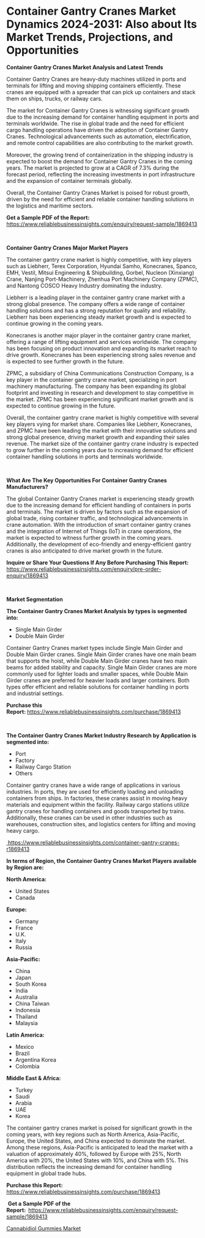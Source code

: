 <p><h1>Container Gantry Cranes Market Dynamics 2024-2031: Also about Its Market Trends, Projections, and Opportunities</h1></p><p><strong>Container Gantry Cranes Market Analysis and Latest Trends</strong></p>
<p><p>Container Gantry Cranes are heavy-duty machines utilized in ports and terminals for lifting and moving shipping containers efficiently. These cranes are equipped with a spreader that can pick up containers and stack them on ships, trucks, or railway cars.</p><p>The market for Container Gantry Cranes is witnessing significant growth due to the increasing demand for container handling equipment in ports and terminals worldwide. The rise in global trade and the need for efficient cargo handling operations have driven the adoption of Container Gantry Cranes. Technological advancements such as automation, electrification, and remote control capabilities are also contributing to the market growth.</p><p>Moreover, the growing trend of containerization in the shipping industry is expected to boost the demand for Container Gantry Cranes in the coming years. The market is projected to grow at a CAGR of 7.3% during the forecast period, reflecting the increasing investments in port infrastructure and the expansion of container terminals globally.</p><p>Overall, the Container Gantry Cranes Market is poised for robust growth, driven by the need for efficient and reliable container handling solutions in the logistics and maritime sectors.</p></p>
<p><strong>Get a Sample PDF of the Report:&nbsp;</strong> <a href="https://www.reliablebusinessinsights.com/enquiry/request-sample/1869413">https://www.reliablebusinessinsights.com/enquiry/request-sample/1869413</a></p>
<p>&nbsp;</p>
<p><strong>Container Gantry Cranes Major Market Players</strong></p>
<p><p>The container gantry crane market is highly competitive, with key players such as Liebherr, Terex Corporation, Hyundai Samho, Konecranes, Spanco, EMH, Vestil, Mitsui Engineering & Shipbuilding, Gorbel, Nucleon (Xinxiang) Crane, Nanjing Port-Machinery, Zhenhua Port Machinery Company (ZPMC), and Nantong COSCO Heavy Industry dominating the industry.</p><p>Liebherr is a leading player in the container gantry crane market with a strong global presence. The company offers a wide range of container handling solutions and has a strong reputation for quality and reliability. Liebherr has been experiencing steady market growth and is expected to continue growing in the coming years.</p><p>Konecranes is another major player in the container gantry crane market, offering a range of lifting equipment and services worldwide. The company has been focusing on product innovation and expanding its market reach to drive growth. Konecranes has been experiencing strong sales revenue and is expected to see further growth in the future.</p><p>ZPMC, a subsidiary of China Communications Construction Company, is a key player in the container gantry crane market, specializing in port machinery manufacturing. The company has been expanding its global footprint and investing in research and development to stay competitive in the market. ZPMC has been experiencing significant market growth and is expected to continue growing in the future.</p><p>Overall, the container gantry crane market is highly competitive with several key players vying for market share. Companies like Liebherr, Konecranes, and ZPMC have been leading the market with their innovative solutions and strong global presence, driving market growth and expanding their sales revenue. The market size of the container gantry crane industry is expected to grow further in the coming years due to increasing demand for efficient container handling solutions in ports and terminals worldwide.</p></p>
<p>&nbsp;</p>
<p><strong>What Are The Key Opportunities For Container Gantry Cranes Manufacturers?</strong></p>
<p><p>The global Container Gantry Cranes market is experiencing steady growth due to the increasing demand for efficient handling of containers in ports and terminals. The market is driven by factors such as the expansion of global trade, rising container traffic, and technological advancements in crane automation. With the introduction of smart container gantry cranes and the integration of Internet of Things (IoT) in crane operations, the market is expected to witness further growth in the coming years. Additionally, the development of eco-friendly and energy-efficient gantry cranes is also anticipated to drive market growth in the future.</p></p>
<p><strong>Inquire or Share Your Questions If Any Before Purchasing This Report:</strong> <a href="https://www.reliablebusinessinsights.com/enquiry/pre-order-enquiry/1869413">https://www.reliablebusinessinsights.com/enquiry/pre-order-enquiry/1869413</a></p>
<p>&nbsp;</p>
<p><strong>Market Segmentation</strong></p>
<p><strong>The Container Gantry Cranes Market Analysis by types is segmented into:</strong></p>
<p><ul><li>Single Main Girder</li><li>Double Main Girder</li></ul></p>
<p><p>Container Gantry Cranes market types include Single Main Girder and Double Main Girder cranes. Single Main Girder cranes have one main beam that supports the hoist, while Double Main Girder cranes have two main beams for added stability and capacity. Single Main Girder cranes are more commonly used for lighter loads and smaller spaces, while Double Main Girder cranes are preferred for heavier loads and larger containers. Both types offer efficient and reliable solutions for container handling in ports and industrial settings.</p></p>
<p><strong>Purchase this Report:&nbsp;</strong><a href="https://www.reliablebusinessinsights.com/purchase/1869413">https://www.reliablebusinessinsights.com/purchase/1869413</a></p>
<p>&nbsp;</p>
<p><strong>The Container Gantry Cranes Market Industry Research by Application is segmented into:</strong></p>
<p><ul><li>Port</li><li>Factory</li><li>Railway Cargo Station</li><li>Others</li></ul></p>
<p><p>Container gantry cranes have a wide range of applications in various industries. In ports, they are used for efficiently loading and unloading containers from ships. In factories, these cranes assist in moving heavy materials and equipment within the facility. Railway cargo stations utilize gantry cranes for handling containers and goods transported by trains. Additionally, these cranes can be used in other industries such as warehouses, construction sites, and logistics centers for lifting and moving heavy cargo.</p></p>
<p><a href="https://www.reliablebusinessinsights.com/container-gantry-cranes-r1869413">&nbsp;https://www.reliablebusinessinsights.com/container-gantry-cranes-r1869413</a></p>
<p><strong>In terms of Region, the Container Gantry Cranes Market Players available by Region are:</strong></p>
<p>
    <p> <strong> North America: </strong>
        <ul>
            <li>United States</li>
            <li>Canada</li>
        </ul>
        </p> 
    <p> <strong> Europe: </strong>
        <ul>
            <li>Germany</li>
            <li>France</li>
            <li>U.K.</li>
            <li>Italy</li>
            <li>Russia</li>
        </ul>
        </p> 
    <p> <strong> Asia-Pacific: </strong>
        <ul>
            <li>China</li>
            <li>Japan</li>
            <li>South Korea</li>
            <li>India</li>
            <li>Australia</li>
            <li>China Taiwan</li>
            <li>Indonesia</li>
            <li>Thailand</li>
            <li>Malaysia</li>
        </ul>
        </p> 
    <p> <strong> Latin America: </strong>
        <ul>
            <li>Mexico</li>
            <li>Brazil</li>
            <li>Argentina Korea</li>
            <li>Colombia</li>
        </ul>
        </p> 
    <p> <strong> Middle East & Africa: </strong>
        <ul>
            <li>Turkey</li>
            <li>Saudi</li>
            <li>Arabia</li>
            <li>UAE</li>
            <li>Korea</li>
        </ul>
    </p>
    </p>
<p><p>The container gantry cranes market is poised for significant growth in the coming years, with key regions such as North America, Asia-Pacific, Europe, the United States, and China expected to dominate the market. Among these regions, Asia-Pacific is anticipated to lead the market with a valuation of approximately 40%, followed by Europe with 25%, North America with 20%, the United States with 10%, and China with 5%. This distribution reflects the increasing demand for container handling equipment in global trade hubs.</p></p>
<p><strong>Purchase this Report: </strong><a href="https://www.reliablebusinessinsights.com/purchase/1869413">https://www.reliablebusinessinsights.com/purchase/1869413</a></p>
<p>&nbsp;<strong>Get a Sample PDF of the Report:&nbsp;&nbsp;</strong><a href="https://www.reliablebusinessinsights.com/enquiry/request-sample/1869413">https://www.reliablebusinessinsights.com/enquiry/request-sample/1869413</a></p>
<p><strong></strong></p>
<p><p><a href="https://github.com/angelajermaine/Market-Research-Report-List-4/blob/main/cannabidiol-gummies-market.md">Cannabidiol Gummies Market</a></p></p>